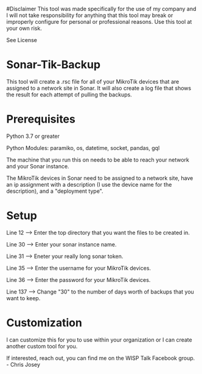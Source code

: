 #Disclaimer
This tool was made specifically for the use of my company and I will not take responsibility for anything that this tool may break or improperly configure for personal or professional reasons. Use this tool at your own risk.

See License

# Sonar-Tik-Backup
This tool will create a .rsc file for all of your MikroTik devices that are assigned to a network site in Sonar. It will also create a log file that shows the result for each attempt of pulling the backups.

# Prerequisites
Python 3.7 or greater

Python Modules: paramiko, os, datetime, socket, pandas, gql

The machine that you run this on needs to be able to reach your network and your Sonar instance.

The MikroTik devices in Sonar need to be assigned to a network site, have an ip assignment with a description (I use the device name for the description), and a "deployment type".

# Setup
Line 12 --> Enter the top directory that you want the files to be created in.

Line 30 --> Enter your sonar instance name.

Line 31 --> Eneter your really long sonar token.

Line 35 --> Enter the username for your MikroTik devices.

Line 36 --> Enter the password for your MikroTik devices.

Line 137 --> Change "30" to the number of days worth of backups that you want to keep.

# Customization
I can customize this for you to use within your organization or I can create another custom tool for you.

If interested, reach out, you can find me on the WISP Talk Facebook group. - Chris Josey


